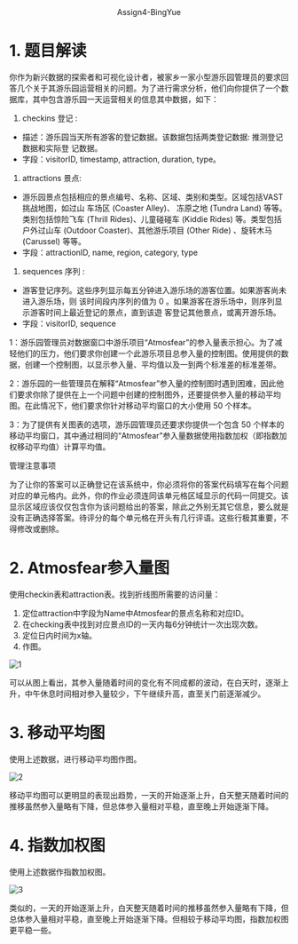 <center>
    Assign4-BingYue
</center>

# 1. 题目解读

你作为新兴数据的探索者和可视化设计者，被家乡一家小型游乐园管理员的要求回答几个关于其游乐园运营相关的问题。为了进行需求分析，他们向你提供了一个数据库，其中包含游乐园一天运营相关的信息其中数据，如下：

1. checkins 登记 :

- 描述：游乐园当天所有游客的登记数据。该数据包括两类登记数据: 推测登记数据和实际登 记数据。
- 字段：visitorID, timestamp, attraction, duration, type。

1. attractions 景点:

- 游乐园景点包括相应的景点编号、名称、区域、类别和类型。区域包括VAST 挑战地图，如过山 车场区 (Coaster Alley)、 冻原之地 (Tundra Land) 等等。类别包括惊险飞车 (Thrill Rides)、儿童碰碰车 (Kiddie Rides) 等。类型包括户外过山车 (Outdoor Coaster)、其他游乐项目 (Other Ride) 、旋转木马 (Carussel) 等等。
- 字段：attractionID, name, region, category, type

1. sequences 序列 :

- 游客登记序列。这些序列显示每五分钟进入游乐场的游客位置。如果游客尚未进入游乐场，则 该时间段内序列的值为 0 。如果游客在游乐场中，则序列显示游客时间上最近登记的景点，直到该遊 客登记其他景点，或离开游乐场。
- 字段：visitorID, sequence

1：游乐园管理员对数据窗口中游乐项目“Atmosfear”的参入量表示担心。为了减轻他们的压力，他们要求你创建一个此游乐项目总参入量的控制图。使用提供的数据，创建一个控制图，以显示参入量、平均值以及一到两个标准差的标准差带。

2：游乐园的一些管理员在解释“Atmosfear”参入量的控制图时遇到困难，因此他们要求你除了提供在上一个问题中创建的控制图外，还要提供参入量的移动平均图。在此情况下，他们要求你针对移动平均窗口的大小使用 50 个样本。

3：为了提供有关图表的选项，游乐园管理员还要求你提供一个包含 50 个样本的移动平均窗口，其中通过相同的“Atmosfear”参入量数据使用指数加权（即指数加权移动平均值）计算平均值。

管理注意事项

为了让你的答案可以正确登记在该系统中，你必须将你的答案代码填写在每个问题对应的单元格内。此外，你的作业必须连同该单元格区域显示的代码一同提交。该显示区域应该仅仅包含你为该问题给出的答案，除此之外别无其它信息，要么就是没有正确选择答案。待评分的每个单元格在开头有几行评语。这些行极其重要，不得修改或删除。

# 2. Atmosfear参入量图

使用checkin表和attraction表。找到折线图所需要的访问量：

1. 定位attraction中字段为Name中Atmosfear的景点名称和对应ID。
2. 在checking表中找到对应景点ID的一天内每6分钟统计一次出现次数。
3. 定位日内时间为x轴。
4. 作图。

![1](C:\Users\Bing\Documents\pythonkit\ASU_CSE_578\Module_4\图\1.png)

可以从图上看出，其参入量随着时间的变化有不同成都的波动，在白天时，逐渐上升，中午休息时间相对参入量较少，下午继续升高，直至关门前逐渐减少。

# 3. 移动平均图
使用上述数据，进行移动平均图作图。

![2](C:\Users\Bing\Documents\pythonkit\ASU_CSE_578\Module_4\图\2.png)

移动平均图可以更明显的表现出趋势，一天的开始逐渐上升，白天整天随着时间的推移虽然参入量略有下降，但总体参入量相对平稳，直至晚上开始逐渐下降。

# 4. 指数加权图

使用上述数据作指数加权图。

![3](C:\Users\Bing\Documents\pythonkit\ASU_CSE_578\Module_4\图\3.png)

类似的，一天的开始逐渐上升，白天整天随着时间的推移虽然参入量略有下降，但总体参入量相对平稳，直至晚上开始逐渐下降。但相较于移动平均图，指数加权图更平稳一些。
